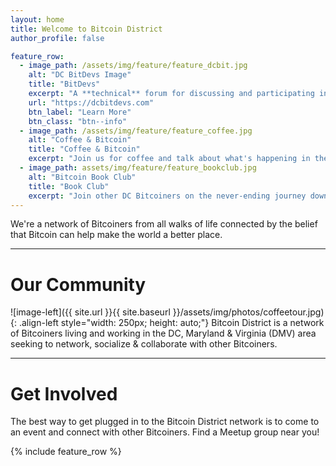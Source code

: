 ```yaml
---
layout: home
title: Welcome to Bitcoin District
author_profile: false

feature_row:
  - image_path: /assets/img/feature/feature_dcbit.jpg
    alt: "DC BitDevs Image"
    title: "BitDevs"
    excerpt: "A **technical** forum for discussing and participating in the research & development of Bitcoin."
    url: "https://dcbitdevs.com"
    btn_label: "Learn More"
    btn_class: "btn--info"
  - image_path: /assets/img/feature/feature_coffee.jpg
    alt: "Coffee & Bitcoin"
    title: "Coffee & Bitcoin"
    excerpt: "Join us for coffee and talk about what's happening in the world of Bitcoin. Newcomers welcome!"
  - image_path: assets/img/feature/feature_bookclub.jpg
    alt: "Bitcoin Book Club"
    title: "Book Club"
    excerpt: "Join other DC Bitcoiners on the never-ending journey down the Bitcoin rabbit hole. Our book club meets every month!"
---
```


We're a network of Bitcoiners from all walks of life connected by the belief that Bitcoin can help make the world a better place.

---

# Our Community

![image-left]({{ site.url }}{{ site.baseurl }}/assets/img/photos/coffeetour.jpg){: .align-left style="width: 250px; height: auto;"} Bitcoin District is a network of Bitcoiners living and working in the DC, Maryland & Virginia (DMV) area seeking to network, socialize & collaborate with other Bitcoiners.

---

# Get Involved

The best way to get plugged in to the Bitcoin District network is to come to an event and connect with other Bitcoiners. Find a Meetup group near you!

{% include feature_row %}
